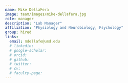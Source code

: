 ```yaml
---
name: Mike DellaFera
image: team/images/mike-dellafera.jpg
role: manager
description: "Lab Manager"
affiliation: "Physiology and Neurobiology, Psychology"
group: hired
links:
  email: mdellafe@umd.edu
  # linkedin: 
  # google-scholar: 
  # orcid: 
  # github: 
  # twitter:   
  # cv: 
  # faculty-page: 
---
```


